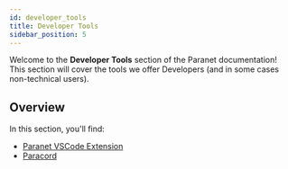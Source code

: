 ```yaml
---
id: developer_tools
title: Developer Tools
sidebar_position: 5
---
```


Welcome to the **Developer Tools** section of the Paranet documentation! This section will cover the tools we offer Developers (and in some cases non-technical users). 

## Overview

In this section, you'll find:

- [Paranet VSCode Extension](./developer_tools/vscode)
- [Paracord](./developer_tools/paracord)